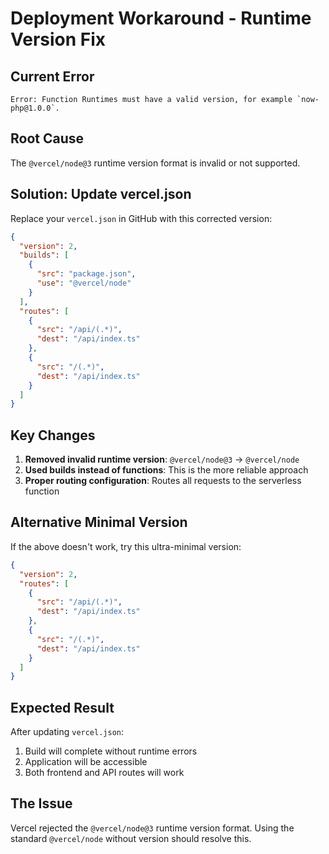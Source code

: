 # Deployment Workaround - Runtime Version Fix

## Current Error
```
Error: Function Runtimes must have a valid version, for example `now-php@1.0.0`.
```

## Root Cause
The `@vercel/node@3` runtime version format is invalid or not supported.

## Solution: Update vercel.json

Replace your `vercel.json` in GitHub with this corrected version:

```json
{
  "version": 2,
  "builds": [
    {
      "src": "package.json",
      "use": "@vercel/node"
    }
  ],
  "routes": [
    {
      "src": "/api/(.*)",
      "dest": "/api/index.ts"
    },
    {
      "src": "/(.*)",
      "dest": "/api/index.ts"
    }
  ]
}
```

## Key Changes
1. **Removed invalid runtime version**: `@vercel/node@3` → `@vercel/node`
2. **Used builds instead of functions**: This is the more reliable approach
3. **Proper routing configuration**: Routes all requests to the serverless function

## Alternative Minimal Version
If the above doesn't work, try this ultra-minimal version:

```json
{
  "version": 2,
  "routes": [
    {
      "src": "/api/(.*)",
      "dest": "/api/index.ts"
    },
    {
      "src": "/(.*)",
      "dest": "/api/index.ts"
    }
  ]
}
```

## Expected Result
After updating `vercel.json`:
1. Build will complete without runtime errors
2. Application will be accessible
3. Both frontend and API routes will work

## The Issue
Vercel rejected the `@vercel/node@3` runtime version format. Using the standard `@vercel/node` without version should resolve this.